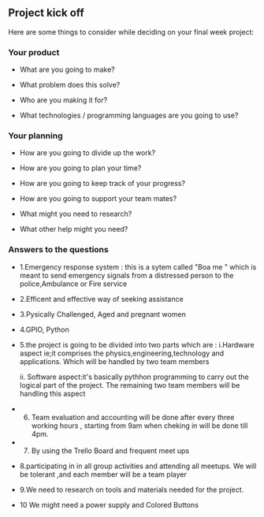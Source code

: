 ## Project kick off

Here are some things to consider while deciding on your final week project:

### Your product

* What are you going to make?

* What problem does this solve?
 
* Who are you making it for?

* What technologies / programming languages are you going to use?

### Your planning

* How are you going to divide up the work?

* How are you going to plan your time?

* How are you going to keep track of your progress?

* How are you going to support your team mates?

* What might you need to research?

* What other help might you need?

### Answers to the questions

* 1.Emergency response system : this 
is a sytem called "Boa me " which is   meant to send emergency signals from a distressed person
to the police,Ambulance or Fire service

* 2.Efficent and effective way of seeking  assistance


* 3.Pysically Challenged, Aged and pregnant women

* 4.GPIO, Python

* 5.the project is going to be divided into two parts which are :
	i.Hardware aspect ie;it comprises the physics,engineering,technology and applications. Which will be handled by two team members

	ii. Software aspect:it's basically pythhon programming to carry out the logical part of the project. The remaining two team members will be handling this aspect



* 6. Team evaluation and accounting will  be done after every three working hours , starting from 9am when cheking in will be done till 4pm.

* 7. By using the Trello Board and frequent meet ups

* 8.participating in in all group activities and attending all meetups. We will be tolerant ,and each member will be a team player

* 9.We need to research on tools and materials needed for the project.

* 10 We might need a power supply and Colored Buttons







